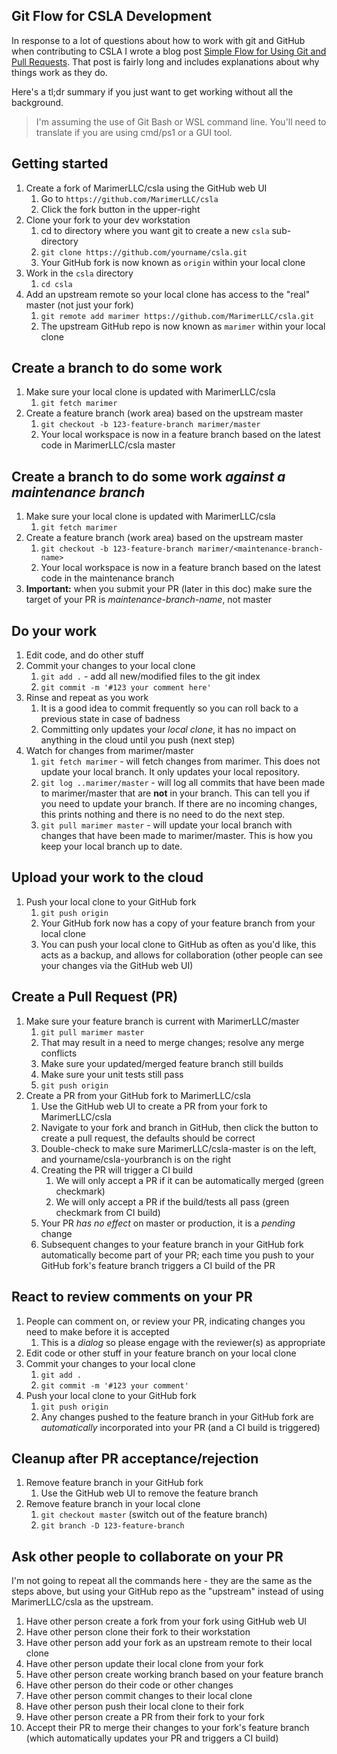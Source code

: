 Git Flow for CSLA Development
-----------------------------
In response to a lot of questions about how to work with git and GitHub when contributing to CSLA I wrote a blog post [Simple Flow for Using Git and Pull Requests](www.lhotka.net/weblog/ASimpleFlowForUsingGitAndPullRequests.aspx
). That post is fairly long and includes explanations about why things work as they do.

Here's a tl;dr summary if you just want to get working without all the background. 

> I'm assuming the use of Git Bash or WSL command line. You'll need to translate if you are using cmd/ps1 or a GUI tool.

## Getting started
1. Create a fork of MarimerLLC/csla using the GitHub web UI
   1. Go to `https://github.com/MarimerLLC/csla`
   1. Click the fork button in the upper-right
1. Clone your fork to your dev workstation
   1. cd to directory where you want git to create a new `csla` sub-directory
   1. `git clone https://github.com/yourname/csla.git` 
   1. Your GitHub fork is now known as `origin` within your local clone
1. Work in the `csla` directory
   1. `cd csla`
1. Add an upstream remote so your local clone has access to the "real" master (not just your fork)
   1. `git remote add marimer https://github.com/MarimerLLC/csla.git`
   1. The upstream GitHub repo is now known as `marimer` within your local clone
   
## Create a branch to do some work
1. Make sure your local clone is updated with MarimerLLC/csla
   1. `git fetch marimer`
1. Create a feature branch (work area) based on the upstream master
   1. `git checkout -b 123-feature-branch marimer/master`
   1. Your local workspace is now in a feature branch based on the latest code in MarimerLLC/csla master

## Create a branch to do some work _against a maintenance branch_
1. Make sure your local clone is updated with MarimerLLC/csla
   1. `git fetch marimer`
1. Create a feature branch (work area) based on the upstream master
   1. `git checkout -b 123-feature-branch marimer/<maintenance-branch-name>`
   1. Your local workspace is now in a feature branch based on the latest code in the maintenance branch
1. **Important:** when you submit your PR (later in this doc) make sure the target of your PR is _maintenance-branch-name_, not master

## Do your work
1. Edit code, and do other stuff
1. Commit your changes to your local clone
   1. `git add .` - add all new/modified files to the git index
   1. `git commit -m '#123 your comment here'`
1. Rinse and repeat as you work
   1. It is a good idea to commit frequently so you can roll back to a previous state in case of badness
   1. Committing only updates your _local clone_, it has no impact on anything in the cloud until you push (next step)
1. Watch for changes from marimer/master
   1. `git fetch marimer` - will fetch changes from marimer. This does not update your local branch. It only updates your local repository.
   1. `git log ..marimer/master` - will log all commits that have been made to marimer/master that are **not** in your branch. This can tell you if you need to update your branch. If there are no incoming changes, this prints nothing and there is no need to do the next step.
   1. `git pull marimer master` - will update your local branch with changes that have been made to marimer/master. This is how you keep your local branch up to date.
   
## Upload your work to the cloud
1. Push your local clone to your GitHub fork
   1. `git push origin`
   1. Your GitHub fork now has a copy of your feature branch from your local clone
   1. You can push your local clone to GitHub as often as you'd like, this acts as a backup, and allows for collaboration (other people can see your changes via the GitHub web UI)

## Create a Pull Request (PR)
1. Make sure your feature branch is current with MarimerLLC/master
   1. `git pull marimer master`
   1. That may result in a need to merge changes; resolve any merge conflicts
   1. Make sure your updated/merged feature branch still builds
   1. Make sure your unit tests still pass
   1. `git push origin`
1. Create a PR from your GitHub fork to MarimerLLC/csla
   1. Use the GitHub web UI to create a PR from your fork to MarimerLLC/csla
   1. Navigate to your fork and branch in GitHub, then click the button to create a pull request, the defaults should be correct
   1. Double-check to make sure MarimerLLC/csla-master is on the left, and yourname/csla-yourbranch is on the right
   1. Creating the PR will trigger a CI build
      1. We will only accept a PR if it can be automatically merged (green checkmark)
      1. We will only accept a PR if the build/tests all pass (green checkmark from CI build)
   1. Your PR _has no effect_ on master or production, it is a _pending_ change
   1. Subsequent changes to your feature branch in your GitHub fork automatically become part of your PR; each time you push to your GitHub fork's feature branch triggers a CI build of the PR
   
## React to review comments on your PR
1. People can comment on, or review your PR, indicating changes you need to make before it is accepted
   1. This is a _dialog_ so please engage with the reviewer(s) as appropriate
1. Edit code or other stuff in your feature branch on your local clone
1. Commit your changes to your local clone
   1. `git add .`
   1. `git commit -m '#123 your comment'`
1. Push your local clone to your GitHub fork
   1. `git push origin`
   1. Any changes pushed to the feature branch in your GitHub fork are _automatically_ incorporated into your PR (and a CI build is triggered)

## Cleanup after PR acceptance/rejection
1. Remove feature branch in your GitHub fork
   1. Use the GitHub web UI to remove the feature branch
1. Remove feature branch in your local clone
   1. `git checkout master` (switch out of the feature branch)
   1. `git branch -D 123-feature-branch`

## Ask other people to collaborate on your PR
I'm not going to repeat all the commands here - they are the same as the steps above, but using your GitHub repo as the "upstream" instead of using MarimerLLC/csla as the upstream.

1. Have other person create a fork from your fork using GitHub web UI
1. Have other person clone their fork to their workstation
1. Have other person add your fork as an upstream remote to their local clone
1. Have other person update their local clone from your fork
1. Have other person create working branch based on your feature branch
1. Have other person do their code or other changes
1. Have other person commit changes to their local clone
1. Have other person push their local clone to their fork
1. Have other person create a PR from their fork to your fork
1. Accept their PR to merge their changes to your fork's feature branch (which automatically updates your PR and triggers a CI build)
